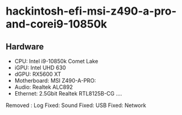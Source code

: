 # hackintosh-efi-msi-z490-a-pro-and-corei9-10850k

## Hardware

- CPU: Intel i9-10850k Comet Lake
- iGPU: Intel UHD 630
- dGPU: RX5600 XT
- Motherboard: MSI Z490-A-PRO:
- Audio: Realtek ALC892
- Ethernet: 2.5Gbit Realtek RTL8125B-CG
....

Removed : Log
Fixed: Sound
Fixed: USB
Fixed: Network
